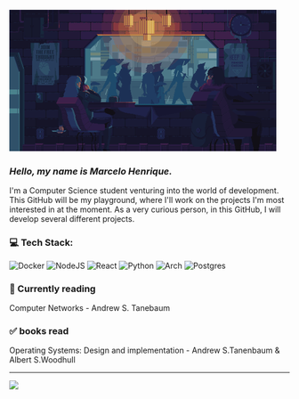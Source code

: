 ![](./readmee.gif)
<br>

### *Hello, my name is Marcelo Henrique.* <br>
I'm a Computer Science student venturing into the world of development. This GitHub will be my playground, where I'll work on the projects I'm most interested in at the moment. As a very curious person, in this GitHub, I will develop several different projects.<br>


### 💻 Tech Stack:
![Docker](https://img.shields.io/badge/docker-%230db7ed.svg?style=for-the-badge&logo=docker&logoColor=white) ![NodeJS](https://img.shields.io/badge/node.js-6DA55F?style=for-the-badge&logo=node.js&logoColor=white) ![React](https://img.shields.io/badge/react-%2320232a.svg?style=for-the-badge&logo=react&logoColor=%2361DAFB) ![Python](https://img.shields.io/badge/python-3670A0?style=for-the-badge&logo=python&logoColor=ffdd54)
![Arch](https://img.shields.io/badge/Arch%20Linux-1793D1?logo=arch-linux&logoColor=fff&style=for-the-badge) ![Postgres](https://img.shields.io/badge/postgres-%23316192.svg?style=for-the-badge&logo=postgresql&logoColor=white)

### 📕 Currently reading 
Computer Networks - Andrew S. Tanebaum

### ✅ books read
Operating Systems: Design and implementation - Andrew S.Tanenbaum & Albert S.Woodhull

---
[![](https://visitcount.itsvg.in/api?id=MarceloCoelho1&icon=0&color=6)](https://visitcount.itsvg.in)
